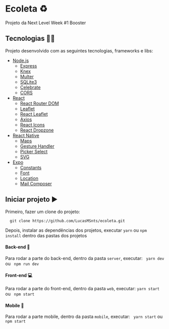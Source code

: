 # Ecoleta ♻️
Projeto da Next Level Week #1 Booster

## Tecnologias 👨‍💻

Projeto desenvolvido com as seguintes tecnologias, frameworks e libs:
- [Node.js](https://nodejs.org/en)
  - [Express](https://expressjs.com/pt-br/)
  - [Knex](http://knexjs.org/)
  - [Multer](https://github.com/expressjs/multer)
  - [SQLite3](https://www.sqlitetutorial.net/sqlite-nodejs/)
  - [Celebrate](https://github.com/arb/celebrate)
  - [CORS](https://expressjs.com/en/resources/middleware/cors.html)
- [React](https://pt-br.reactjs.org/)
  - [React Router DOM](https://reacttraining.com/react-router/web/guides/quick-start)
  - [Leaflet](https://leafletjs.com/)
  - [React Leaflet](https://react-leaflet.js.org/)
  - [Axios](https://github.com/axios/axios)
  - [React Icons](https://react-icons.github.io/react-icons/)
  - [React Dropzone](https://react-dropzone.js.org/)
- [React Native](https://reactnative.dev/)
  - [Maps](https://github.com/react-native-community/react-native-maps)
  - [Gesture Handler](https://docs.swmansion.com/react-native-gesture-handler/)
  - [Picker Select](https://www.npmjs.com/package/react-native-picker-select)
  - [SVG](https://github.com/react-native-community/react-native-svg)
- [Expo](https://expo.io/)
  - [Constants](https://docs.expo.io/versions/latest/sdk/constants/)
  - [Font](https://docs.expo.io/versions/latest/sdk/font/)
  - [Location](https://docs.expo.io/versions/latest/sdk/location/)
  - [Mail Composer](https://docs.expo.io/versions/latest/sdk/mail-composer/)


## Iniciar projeto ▶️

Primeiro, fazer um clone do projeto:
```
  git clone https://github.com/LucasMSnts/ecoleta.git
```

Depois, instalar as dependências dos projetos, executar ```yarn``` ou ```npm install``` dentro das pastas dos projetos

#### Back-end 💭

Para rodar a parte do back-end, dentro da pasta ```server```, executar:
```  yarn dev ``` ou ```  npm run dev ```

#### Front-end 💻

Para rodar a parte do front-end, dentro da pasta ```web```, executar:
``` yarn start  ``` ou ```  npm start ```

#### Mobile 📱

Para rodar a parte mobile, dentro da pasta ```mobile```, executar:
``` yarn start``` ou ```  npm start ```
